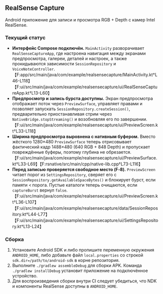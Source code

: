 ## RealSense Capture

Android приложение для записи и просмотра RGB + Depth с камер Intel RealSense.

### Текущий статус

* **Интерфейс Compose подключён.** `MainActivity` разворачивает `RealSenseCaptureApp`, где настроена навигация между экранами предпросмотра, галереи, деталей и настроек, а также прокидываются зависимости `SessionRepository` и `VoiceNoteController`. 【F:app/src/main/java/com/example/realsensecapture/MainActivity.kt†L46-L118】【F:ui/src/main/java/com/example/realsensecapture/ui/RealSenseCaptureApp.kt†L13-L60】
* **Предпросмотр и запись бурста доступны.** Экран предпросмотра отображает поток через `PreviewSurface`, управляет правами и позволяет запускать `SessionRepository.createSession()`, предварительно приостанавливая стрим через `NativeBridge.stopStreaming()` и возобновляя его по завершении. 【F:ui/src/main/java/com/example/realsensecapture/ui/PreviewScreen.kt†L33-L118】
* **Ширина предпросмотра выровнена с нативным буфером.** Вместо жёсткого 1280×480 `PreviewSurface` теперь отрисовывает фактический кадр 1488×480 (640 RGB + 848 Depth) и пропускает повреждённые буферы, поэтому глубина не обрезается. 【F:ui/src/main/java/com/example/realsensecapture/ui/PreviewSurface.kt†L33-L69】【F:rsnative/src/main/cpp/native-lib.cpp†L73-L116】
* **Перед записью проверяется свободное место (F‑8).** `PreviewScreen` читает порог из `SettingsRepository`, сверяет его с `SessionRepository.getAvailableSpaceBytes()` и блокирует бурст, если памяти < порога. Пустые каталоги теперь очищаются, если `captureBurst` вернул `false`. 【F:ui/src/main/java/com/example/realsensecapture/ui/PreviewScreen.kt†L36-L107】【F:ui/src/main/java/com/example/realsensecapture/data/SessionRepository.kt†L44-L77】【F:ui/src/main/java/com/example/realsensecapture/ui/SettingsRepository.kt†L13-L24】

### Сборка

1. Установите Android SDK и либо пропишите переменную окружения `ANDROID_HOME`, либо добавьте файл `local.properties` со строкой `sdk.dir=/path/to/android-sdk` в корне репозитория.
2. Выполните `./gradlew assembleDebug` для сборки APK. Команда `./gradlew installDebug` установит приложение на подключённое устройство.
3. Для воспроизведения сборки внутри CI следует убедиться, что NDK и компоненты RealSense доступны в `ANDROID_HOME`.
